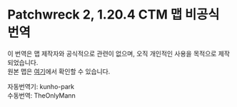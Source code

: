 # Patchwreck 2, 1.20.4 CTM 맵 비공식 번역

이 번역은 맵 제작자와 공식적으로 관련이 없으며, 오직 개인적인 사용을 목적으로 제작되었습니다.  
원본 맵은 [여기](https://ctmrepository.com/index.php?action=viewMap&id=594)에서 확인할 수 있습니다.

자동번역기: kunho-park  
수동번역: TheOnlyMann  
